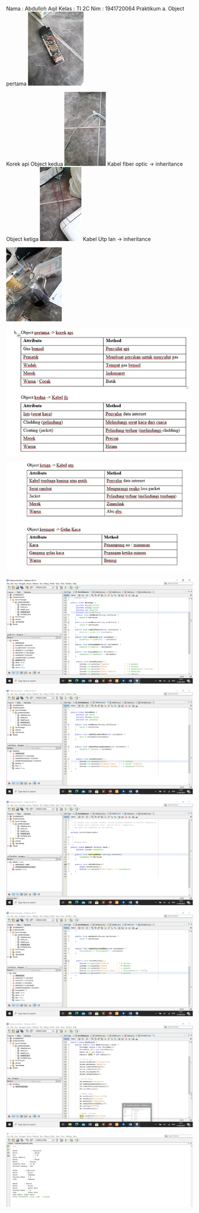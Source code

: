 Nama : Abdulloh Aqil
Kelas : TI 2C
Nim : 1941720064
Praktikum 
a. Object pertama
![image text]( https://github.com/aqilspc/PBO-2C-1941720064/blob/master/Pertemuan%201/Praktikum/images/11.jpg)

Korek api
Object kedua 
![image text]( https://github.com/aqilspc/PBO-2C-1941720064/blob/master/Pertemuan%201/Praktikum/images/22.jpg)
Kabel fiber optic -> inheritance
Object ketiga 
![image text]( https://github.com/aqilspc/PBO-2C-1941720064/blob/master/Pertemuan%201/Praktikum/images/33.jpg)
Kabel Utp lan -> inheritance



![image text]( https://github.com/aqilspc/PBO-2C-1941720064/blob/master/Pertemuan%201/Praktikum/images/44.jpg)


![image text]( https://github.com/aqilspc/PBO-2C-1941720064/blob/master/Pertemuan%201/Praktikum/images/t1.PNG)

![image text]( https://github.com/aqilspc/PBO-2C-1941720064/blob/master/Pertemuan%201/Praktikum/images/t2.PNG)

![image text]( https://github.com/aqilspc/PBO-2C-1941720064/blob/master/Pertemuan%201/Praktikum/images/h1.PNG)

![image text]( https://github.com/aqilspc/PBO-2C-1941720064/blob/master/Pertemuan%201/Praktikum/images/h2.PNG)

![image text]( https://github.com/aqilspc/PBO-2C-1941720064/blob/master/Pertemuan%201/Praktikum/images/h3.PNG)

![image text]( https://github.com/aqilspc/PBO-2C-1941720064/blob/master/Pertemuan%201/Praktikum/images/h4.PNG)


![image text]( https://github.com/aqilspc/PBO-2C-1941720064/blob/master/Pertemuan%201/Praktikum/images/h5.PNG)

![image text]( https://github.com/aqilspc/PBO-2C-1941720064/blob/master/Pertemuan%201/Praktikum/images/h6.PNG)
